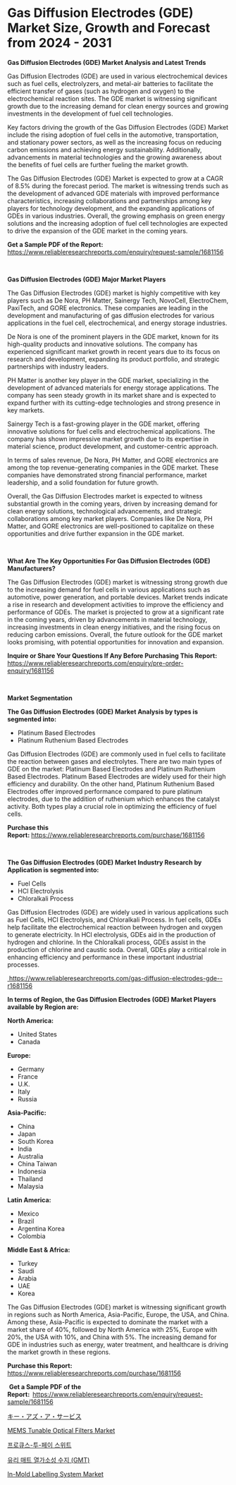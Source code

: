 <p><h1>Gas Diffusion Electrodes (GDE) Market Size, Growth and Forecast from 2024 - 2031</h1></p><p><strong>Gas Diffusion Electrodes (GDE) Market Analysis and Latest Trends</strong></p>
<p><p>Gas Diffusion Electrodes (GDE) are used in various electrochemical devices such as fuel cells, electrolyzers, and metal-air batteries to facilitate the efficient transfer of gases (such as hydrogen and oxygen) to the electrochemical reaction sites. The GDE market is witnessing significant growth due to the increasing demand for clean energy sources and growing investments in the development of fuel cell technologies. </p><p>Key factors driving the growth of the Gas Diffusion Electrodes (GDE) Market include the rising adoption of fuel cells in the automotive, transportation, and stationary power sectors, as well as the increasing focus on reducing carbon emissions and achieving energy sustainability. Additionally, advancements in material technologies and the growing awareness about the benefits of fuel cells are further fueling the market growth.</p><p>The Gas Diffusion Electrodes (GDE) Market is expected to grow at a CAGR of 8.5% during the forecast period. The market is witnessing trends such as the development of advanced GDE materials with improved performance characteristics, increasing collaborations and partnerships among key players for technology development, and the expanding applications of GDEs in various industries. Overall, the growing emphasis on green energy solutions and the increasing adoption of fuel cell technologies are expected to drive the expansion of the GDE market in the coming years.</p></p>
<p><strong>Get a Sample PDF of the Report:&nbsp;</strong> <a href="https://www.reliableresearchreports.com/enquiry/request-sample/1681156">https://www.reliableresearchreports.com/enquiry/request-sample/1681156</a></p>
<p>&nbsp;</p>
<p><strong>Gas Diffusion Electrodes (GDE) Major Market Players</strong></p>
<p><p>The Gas Diffusion Electrodes (GDE) market is highly competitive with key players such as De Nora, PH Matter, Sainergy Tech, NovoCell, ElectroChem, PaxiTech, and GORE electronics. These companies are leading in the development and manufacturing of gas diffusion electrodes for various applications in the fuel cell, electrochemical, and energy storage industries.</p><p>De Nora is one of the prominent players in the GDE market, known for its high-quality products and innovative solutions. The company has experienced significant market growth in recent years due to its focus on research and development, expanding its product portfolio, and strategic partnerships with industry leaders.</p><p>PH Matter is another key player in the GDE market, specializing in the development of advanced materials for energy storage applications. The company has seen steady growth in its market share and is expected to expand further with its cutting-edge technologies and strong presence in key markets.</p><p>Sainergy Tech is a fast-growing player in the GDE market, offering innovative solutions for fuel cells and electrochemical applications. The company has shown impressive market growth due to its expertise in material science, product development, and customer-centric approach.</p><p>In terms of sales revenue, De Nora, PH Matter, and GORE electronics are among the top revenue-generating companies in the GDE market. These companies have demonstrated strong financial performance, market leadership, and a solid foundation for future growth.</p><p>Overall, the Gas Diffusion Electrodes market is expected to witness substantial growth in the coming years, driven by increasing demand for clean energy solutions, technological advancements, and strategic collaborations among key market players. Companies like De Nora, PH Matter, and GORE electronics are well-positioned to capitalize on these opportunities and drive further expansion in the GDE market.</p></p>
<p>&nbsp;</p>
<p><strong>What Are The Key Opportunities For Gas Diffusion Electrodes (GDE) Manufacturers?</strong></p>
<p><p>The Gas Diffusion Electrodes (GDE) market is witnessing strong growth due to the increasing demand for fuel cells in various applications such as automotive, power generation, and portable devices. Market trends indicate a rise in research and development activities to improve the efficiency and performance of GDEs. The market is projected to grow at a significant rate in the coming years, driven by advancements in material technology, increasing investments in clean energy initiatives, and the rising focus on reducing carbon emissions. Overall, the future outlook for the GDE market looks promising, with potential opportunities for innovation and expansion.</p></p>
<p><strong>Inquire or Share Your Questions If Any Before Purchasing This Report:</strong> <a href="https://www.reliableresearchreports.com/enquiry/pre-order-enquiry/1681156">https://www.reliableresearchreports.com/enquiry/pre-order-enquiry/1681156</a></p>
<p>&nbsp;</p>
<p><strong>Market Segmentation</strong></p>
<p><strong>The Gas Diffusion Electrodes (GDE) Market Analysis by types is segmented into:</strong></p>
<p><ul><li>Platinum Based Electrodes</li><li>Platinum Ruthenium Based Electrodes</li></ul></p>
<p><p>Gas Diffusion Electrodes (GDE) are commonly used in fuel cells to facilitate the reaction between gases and electrolytes. There are two main types of GDE on the market: Platinum Based Electrodes and Platinum Ruthenium Based Electrodes. Platinum Based Electrodes are widely used for their high efficiency and durability. On the other hand, Platinum Ruthenium Based Electrodes offer improved performance compared to pure platinum electrodes, due to the addition of ruthenium which enhances the catalyst activity. Both types play a crucial role in optimizing the efficiency of fuel cells.</p></p>
<p><strong>Purchase this Report:&nbsp;</strong><a href="https://www.reliableresearchreports.com/purchase/1681156">https://www.reliableresearchreports.com/purchase/1681156</a></p>
<p>&nbsp;</p>
<p><strong>The Gas Diffusion Electrodes (GDE) Market Industry Research by Application is segmented into:</strong></p>
<p><ul><li>Fuel Cells</li><li>HCl Electrolysis</li><li>Chloralkali Process</li></ul></p>
<p><p>Gas Diffusion Electrodes (GDE) are widely used in various applications such as Fuel Cells, HCl Electrolysis, and Chloralkali Process. In fuel cells, GDEs help facilitate the electrochemical reaction between hydrogen and oxygen to generate electricity. In HCl electrolysis, GDEs aid in the production of hydrogen and chlorine. In the Chloralkali process, GDEs assist in the production of chlorine and caustic soda. Overall, GDEs play a critical role in enhancing efficiency and performance in these important industrial processes.</p></p>
<p><a href="https://www.reliableresearchreports.com/gas-diffusion-electrodes-gde--r1681156">&nbsp;https://www.reliableresearchreports.com/gas-diffusion-electrodes-gde--r1681156</a></p>
<p><strong>In terms of Region, the Gas Diffusion Electrodes (GDE) Market Players available by Region are:</strong></p>
<p>
    <p> <strong> North America: </strong>
        <ul>
            <li>United States</li>
            <li>Canada</li>
        </ul>
        </p> 
    <p> <strong> Europe: </strong>
        <ul>
            <li>Germany</li>
            <li>France</li>
            <li>U.K.</li>
            <li>Italy</li>
            <li>Russia</li>
        </ul>
        </p> 
    <p> <strong> Asia-Pacific: </strong>
        <ul>
            <li>China</li>
            <li>Japan</li>
            <li>South Korea</li>
            <li>India</li>
            <li>Australia</li>
            <li>China Taiwan</li>
            <li>Indonesia</li>
            <li>Thailand</li>
            <li>Malaysia</li>
        </ul>
        </p> 
    <p> <strong> Latin America: </strong>
        <ul>
            <li>Mexico</li>
            <li>Brazil</li>
            <li>Argentina Korea</li>
            <li>Colombia</li>
        </ul>
        </p> 
    <p> <strong> Middle East & Africa: </strong>
        <ul>
            <li>Turkey</li>
            <li>Saudi</li>
            <li>Arabia</li>
            <li>UAE</li>
            <li>Korea</li>
        </ul>
    </p>
    </p>
<p><p>The Gas Diffusion Electrodes (GDE) market is witnessing significant growth in regions such as North America, Asia-Pacific, Europe, the USA, and China. Among these, Asia-Pacific is expected to dominate the market with a market share of 40%, followed by North America with 25%, Europe with 20%, the USA with 10%, and China with 5%. The increasing demand for GDE in industries such as energy, water treatment, and healthcare is driving the market growth in these regions.</p></p>
<p><strong>Purchase this Report: </strong><a href="https://www.reliableresearchreports.com/purchase/1681156">https://www.reliableresearchreports.com/purchase/1681156</a></p>
<p>&nbsp;<strong>Get a Sample PDF of the Report:&nbsp;&nbsp;</strong><a href="https://www.reliableresearchreports.com/enquiry/request-sample/1681156">https://www.reliableresearchreports.com/enquiry/request-sample/1681156</a></p>
<p><strong></strong></p>
<p><p><a href="https://github.com/WhitneyMurphy1982/Market-Research-Report-List-1/blob/main/3810540100778.md">キー・アズ・ア・サービス</a></p><p><a href="https://issuu.com/reportprime-2/docs/mems-tunable-optical-filters-market-size-2030.pptx">MEMS Tunable Optical Filters Market</a></p><p><a href="https://github.com/ZacharyScthmitt4465/Market-Research-Report-List-2/blob/main/461792794341.md">프로큐스-투-페이 스위트</a></p><p><a href="https://github.com/lkwggful07722/Market-Research-Report-List-2/blob/main/266177294340.md">유리 매트 열가소성 수지 (GMT)</a></p><p><a href="https://github.com/EunaWiegad2023/Market-Research-Report-List-1/blob/main/in-mold-labelling-system-market.md">In-Mold Labelling System Market</a></p></p>